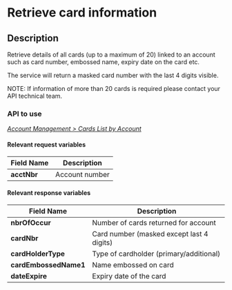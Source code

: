 # Retrieve card information

## Description

Retrieve details of all cards (up to a maximum of 20) linked to an account such as card number, embossed name, expiry date on the card etc.

The service will return a masked card number with the last 4 digits visible.

NOTE: If information of more than 20 cards is required please contact your API technical team.

### API to use 

*[Account Management > Cards List by Account](../api/?type=post&path=/fv_emea/v2/cardsListByAccount)*

#### Relevant request variables

| Field Name          | Description     |
|---------------------|-----------------|
| **acctNbr**         | Account number  |

#### Relevant response variables

| Field Name            | Description                               |
|-----------------------|-------------------------------------------|
| **nbrOfOccur**        | Number of cards returned for account      |
| **cardNbr**           | Card number (masked except last 4 digits) |
| **cardHolderType**    | Type of cardholder (primary/additional)   |
| **cardEmbossedName1** | Name embossed on card                     |
| **dateExpire**        | Expiry date of the card                   |
